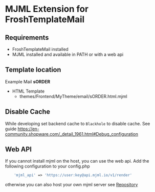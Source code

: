 # MJML Extension for FroshTemplateMail

## Requirements

* FroshTemplateMail installed
* MJML installed and available in PATH or with a web api

## Template location

Example Mail **sORDER**

* HTML Template
  * themes/Frontend/MyTheme/email/sORDER.html.mjml

## Disable Cache

While developing set backend cache to `Blackhole` to disable cache. See guide https://en-community.shopware.com/_detail_1961.html#Debug_configuration

## Web API

If you cannot install mjml on the host, you can use the web api. Add the following configuration to your config.php

```php
    'mjml_api' => 'https://user:key@api.mjml.io/v1/render'
```

otherwise you can also host your own mjml server see [Repository](https://github.com/shyim/mjml-server)
